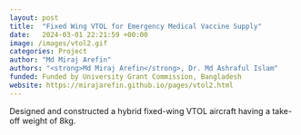 ```yaml
---
layout: post
title:  "Fixed Wing VTOL for Emergency Medical Vaccine Supply"
date:   2024-03-01 22:21:59 +00:00
image: /images/vtol2.gif
categories: Project
author: "Md Miraj Arefin"
authors: "<strong>Md Miraj Arefin</strong>, Dr. Md Ashraful Islam"
funded: Funded by University Grant Commission, Bangladesh
website: https://mirajarefin.github.io/pages/vtol2.html
---
```

Designed and constructed a hybrid fixed-wing VTOL aircraft having a take-off weight of 8kg.
